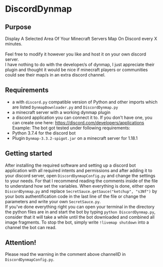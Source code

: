 # DiscordDynmap
## Purpose
Display A Selected Area Of Your Minecraft Servers Map On Discord every X minutes.
<br/>
<br/>Feel free to modify it however you like and host it on your own discord server.
<br/>I have nothing to do with the developer/s of dynmap, I just appreciate their plugin and thought it would be nice if minecraft players or communities could see their map/s in an extra discord channel.

## Requirements
- a with `discord.py` compatible version of Python and other imports which are listed `DynmapDownloader.py` and `DiscordDynmap.py`
- a minecraft server with a working dynmap plugin
- a discord application you can connect it to. If you don't have one, you can create one here: https://discord.com/developers/applications
<br/>Example: The bot got tested under following requirements:
- Python 3.7.4 for the discord bot
- Plugin `Dynmap-3.3.2-spigot.jar` on a minecraft server for 1.18.1

## Getting started
After installing the required software and setting up a discord bot application with all required intents and permissions and after adding it to your discord server, open `DiscordDynmapConfig.py` and change the settings to your needs. For that I recommend reading the comments inside of the file to understand how set the variables. When  everything is done, either open `DiscordDynmap.py` and replace `SecretSauce.getSauce("ketchup", "s3Nf")` by your bots authentification code in the last line of the file or change the parameters and write your own `SecretSauce.py`.
<br/>If you've done everything right you can open your terminal in the directory the python files are in and start the bot by typing `python DiscordDynmap.py`, consider that it will take a while until the bot downloaded and combined all image fragments. To stop the bot, simply write `!livemap shutdown` into a channel the bot can read.


## Attention!
Please read the warning in the comment above channelID in `DiscordDynmapConfig.py`.
